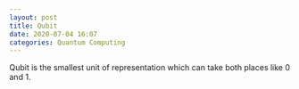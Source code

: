 ```yaml
---
layout: post
title: Qubit
date: 2020-07-04 16:07
categories: Quantum Computing
---
```


Qubit is the smallest unit of representation which can take both places like 0 and 1.
